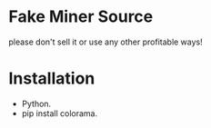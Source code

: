 # Fake Miner Source
please don't sell it or use any other profitable ways!

# Installation
- Python.
- pip install colorama.
